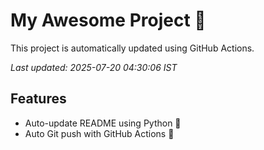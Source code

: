 # My Awesome Project 🚀

This project is automatically updated using GitHub Actions.

_Last updated: 2025-07-20 04:30:06 IST_

## Features
- Auto-update README using Python 🐍
- Auto Git push with GitHub Actions 🤖
